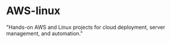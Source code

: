 # AWS-linux
"Hands-on AWS and Linux projects for cloud deployment, server management, and automation."
